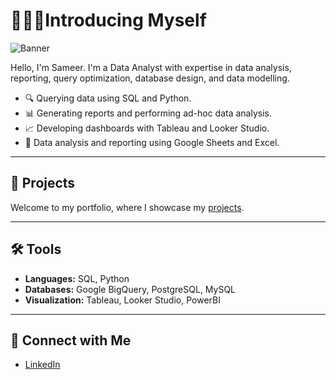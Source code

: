 # 👨🏽‍💻Introducing Myself

![Banner](https://github.com/user-attachments/assets/923aab43-b56c-495b-a937-3a5d7bec65b8)

Hello, I'm Sameer. I'm a Data Analyst with expertise in data analysis, reporting, query optimization, database design, and data modelling.

- 🔍 Querying data using SQL and Python.
- 📊 Generating reports and performing ad-hoc data analysis.
- 📈 Developing dashboards with Tableau and Looker Studio.
- 📄 Data analysis and reporting using Google Sheets and Excel.

---

## 📂 Projects

Welcome to my portfolio, where I showcase my [projects](your-projects-link-here).

---

## 🛠️ Tools

- **Languages:** SQL, Python
- **Databases:** Google BigQuery, PostgreSQL, MySQL
- **Visualization:** Tableau, Looker Studio, PowerBI

---

## 🤝 Connect with Me

- [LinkedIn](www.linkedin.com/in/sameermahan)
